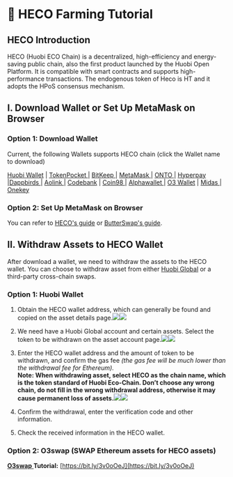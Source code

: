 # 🐂 HECO Farming Tutorial

## HECO Introduction <a id="073b"></a>

HECO \(Huobi ECO Chain\) is a decentralized, high-efficiency and energy-saving public chain, also the first product launched by the Huobi Open Platform. It is compatible with smart contracts and supports high-performance transactions. The endogenous token of Heco is HT and it adopts the HPoS consensus mechanism.

## I. Download Wallet or Set Up MetaMask on Browser <a id="d44d"></a>

### Option 1: Download Wallet <a id="afbe"></a>

Current, the following Wallets supports HECO chain \(click the Wallet name to download\)

[Huobi Wallet](https://www.huobiwallet.com/en) \| [TokenPocket ](https://www.tokenpocket.pro/)\| [BitKeep ](https://bitkeep.org/)\| [MetaMask ](https://metamask.io/)\| [ONTO ](https://www.onto.app/zh)\| [Hyperpay ](https://hyperpay.me/?lang=zh-cn)\|[Dappbirds ](https://dappbirds.com/index)\| [Aolink ](https://aolink.io/#/home)\| [Codebank](https://codebank-m.jinse.com/) \| [Coin98 ](https://coin98.app/)\| [Alphawallet ](https://alphawallet.com/)\| [O3 Wallet](https://o3.network/) \| [Midas ](https://midasprotocol.io/)\| [Onekey](https://onekey.so/en-US)

### Option 2: Set Up MetaMask on Browser <a id="a895"></a>

You can refer to [HECO's guide](https://medium.com/heco-chain/how-to-set-up-matemask-for-heco-chian-53eda451424c) or [ButterSwap's guide](metamask-add-huobi-eco-chain-heco-network.md).

## II. Withdraw Assets to HECO Wallet <a id="03c7"></a>

After download a wallet, we need to withdraw the assets to the HECO wallet. You can choose to withdraw asset from either [Huobi Global](https://www.huobi.com/en-us/) or a third-party cross-chain swaps.

### Option 1: **Huobi Wallet** <a id="76b0"></a>

1. Obtain the HECO wallet address, which can generally be found and copied on the asset details page.![](https://miro.medium.com/max/60/1*3Omv3ZdYaI52PByNhRr-3g.png?q=20)![](https://miro.medium.com/max/1092/1*3Omv3ZdYaI52PByNhRr-3g.png)

2. We need have a Huobi Global account and certain assets. Select the token to be withdrawn on the asset account page.![](https://miro.medium.com/max/60/1*Xe_kTz-L7t--D_QmZeYTBQ.png?q=20)![](https://miro.medium.com/max/1280/1*Xe_kTz-L7t--D_QmZeYTBQ.png)

3. Enter the HECO wallet address and the amount of token to be withdrawn, and confirm the gas fee _\(the gas fee will be much lower than the withdrawal fee for Ethereum\)._  
**Note: When withdrawing asset, select HECO as the chain name, which is the token standard of Huobi Eco-Chain. Don’t choose any wrong chain, do not fill in the wrong withdrawal address, otherwise it may cause permanent loss of assets.**![](https://miro.medium.com/max/60/1*NXG7F4KCuth_AOBzp1Cw1Q.png?q=20)![](https://miro.medium.com/max/1278/1*NXG7F4KCuth_AOBzp1Cw1Q.png)

4. Confirm the withdrawal, enter the verification code and other information.

5. Check the received information in the HECO wallet.

### Option 2: O3swap \(SWAP Ethereum assets for HECO assets\) <a id="778a"></a>

[**O3swap** ](https://o3swap.com/)**Tutorial:** [https://bit.ly/3v0oOeJ](https://bit.ly/3v0oOeJ)

